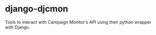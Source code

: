 django-djcmon
======================

Tools to interact with Campaign Monitor's API using their python wrapper with Django.
